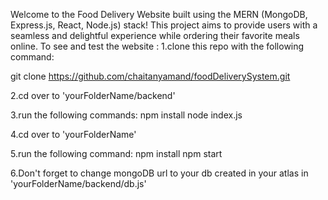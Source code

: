 Welcome to the Food Delivery Website built using the MERN (MongoDB, Express.js, React, Node.js) stack! This project aims to provide users with a seamless and delightful experience while ordering their favorite meals online.
To see and test the website :
1.clone this repo with the following command:

git clone https://github.com/chaitanyamand/foodDeliverySystem.git

2.cd over to 'yourFolderName/backend'

3.run the following commands:
npm install
node index.js

4.cd over to 'yourFolderName'

5.run the following command:
npm install
npm start

6.Don't forget to change mongoDB url to your db created in your atlas in 'yourFolderName/backend/db.js' 


